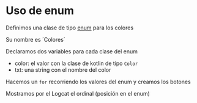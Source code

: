 # Uso de enum  
Definimos una clase de tipo [enum](https://kotlinlang.org/docs/enum-classes.html#working-with-enum-constants) para los colores

Su nombre es ´Colores´

Declaramos dos variables para cada clase del enum 
* color: el valor con la clase de kotlin de tipo `Color`
* txt: una string con el nombre del color

Hacemos un `for` recorriendo los valores del enum y creamos los botones

Mostramos por el Logcat el ordinal (posición en el enum)


